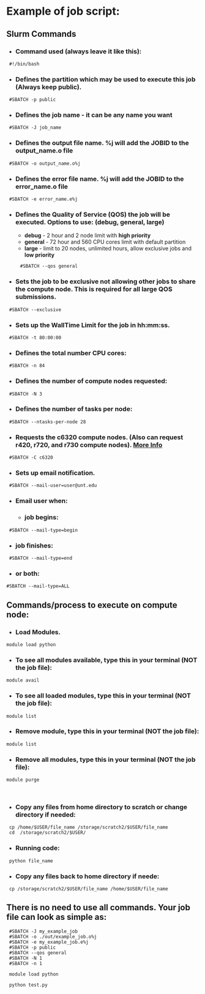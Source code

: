 # Example of  job script:


## Slurm Commands


* ### Command used (always leave it like this):
```
 #!/bin/bash 
```

* ###	Defines the partition which may be used to execute this job (Always keep public).
```
 #SBATCH -p public 
```

* ###	Defines the job name - it can be any name you want
```
 #SBATCH -J job_name
```

* ###	Defines the output file name. %j will add the JOBID to the output_name.o file
```
 #SBATCH -o output_name.o%j
```

* ###	Defines the error file name. %j will add the JOBID to the error_name.o file
```
 #SBATCH -e error_name.e%j
```

* ###	Defines the Quality of Service (**QOS**) the job will be executed. Options to use: (debug, general, large)
  * **debug** - 2 hour and 2 node limit with **high priority**
  * **general** - 72 hour and 560 CPU cores limit with default partition
  * **large** - limit to 20 nodes, unlimited hours, allow exclusive jobs and **low priority**
 
```
     #SBATCH --qos general
```

* ###	Sets the job to be exclusive not allowing other jobs to share the compute node.  This is required for all large QOS submissions.
```
 #SBATCH --exclusive
```

* ###	Sets up the WallTime Limit for the job in hh:mm:ss.
```
 #SBATCH -t 80:00:00
```

* ###	Defines the total number CPU cores:
```
 #SBATCH -n 84
```

* ###	Defines the number of compute nodes requested:
```
 #SBATCH -N 3
```

* ###	Defines the number of tasks per node:
```
 #SBATCH --ntasks-per-node 28
```

* ###	Requests the c6320 compute nodes. (Also can request r420, r720, and r730 compute nodes). [More Info](https://hpc.unt.edu/compute-nodes)
```
 #SBATCH -C c6320
```

* ###	Sets up email notification.
```
 #SBATCH --mail-user=user@unt.edu
```

* ###	Email user when:
  * ### job begins:
```
 #SBATCH --mail-type=begin
```
  * ### job finishes:
```
 #SBATCH --mail-type=end
```
  * ### or both:
 ```
 #SBATCH --mail-type=ALL
```

## Commands/process to execute on compute node:
* ### Load Modules.
 ```
 module load python
```
 * ### To see all modules available, type this in your terminal (NOT the job file):
  ```
 module avail
```
 * ### To see all loaded modules, type this in your terminal (NOT the job file):
  ```
 module list
```
 * ### Remove module, type this in your terminal (NOT the job file):
  ```
 module list
```
 * ### Remove all modules, type this in your terminal (NOT the job file):
  ```
 module purge
```

</br>

* ### Copy any files from home directory to scratch or change directory if needed:
```
 cp /home/$USER/file_name /storage/scratch2/$USER/file_name
 cd  /storage/scratch2/$USER/
```
* ### Running code:
```
 python file_name
```

* ### Copy any files back to home directory if neede:
```
 cp /storage/scratch2/$USER/file_name /home/$USER/file_name
```

## There is no need to use all commands. Your job file can look as simple as:
```
 #SBATCH -J my_example_job
 #SBATCH -o ./out/example_job.o%j
 #SBATCH -e my_example_job.e%j
 #SBATCH -p public
 #SBATCH --qos general
 #SBATCH -N 1
 #SBATCH -n 1

 module load python

 python test.py
```
